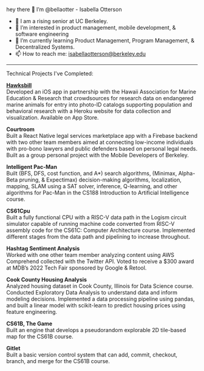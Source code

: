 
hey there 👋 I’m @bellaotter - Isabella Otterson
- 💞️ I am a rising senior at UC Berkeley.
- 👀 I’m interested in product management, mobile development, & software engineering
- 🌱 I’m currently learning Product Management, Program Management, & Decentralized Systems.
- 📫 How to reach me: isabellaotterson@berkeley.edu

---
Technical Projects I've Completed:

**[Hawksbill](https://apps.apple.com/us/app/hi-hawksbill-conservation/id1506077566?platform=iphone)** <br> 
Developed an iOS app in partnership with the Hawaii Association for Marine Education & Research that crowdsources for research data on endangered marine animals for entry into photo-ID catalogs supporting population and behavioral research with a Heroku website for data collection and visualization. Available on App Store.

**Courtroom** <br>
Built a React Native legal services marketplace app with a Firebase backend with two other team members aimed at connecting low-income individuals with pro-bono lawyers and public defenders based on personal legal needs. Built as a group personal project with the Mobile Developers of Berkeley.

**Intelligent Pac-Man** <br>
Built (BFS, DFS, cost function, and A*) search algorithms, (Minimax, Alpha-Beta pruning, & Expectimax) decision-making algorithms, localization, mapping, SLAM using a SAT solver, inference, Q-learning, and other algorithms for Pac-Man in the CS188 Introduction to Artificial Intelligence course.

**CS61Cpu** <br>
Built a fully functional CPU with a RISC-V data path in the Logism circuit simulator capable of running machine code converted from RISC-V assembly code for the CS61C: Computer Architecture course. Implemented different stages from the data path and pipelining to increase throughout.
  
**Hashtag Sentiment Analysis** <br>
Worked with one other team member analyzing content using AWS Comprehend
collected with the Twitter API. Voted to receive a $300 award at MDB’s 2022 Tech Fair sponsored by Google & Retool.

**Cook County Housing Analysis** <br>
Analyzed housing dataset in Cook County, Illinois for Data Science course. Conducted Exploratory Data Analysis to understand data and inform modeling decisions. Implemented a data processing pipeline using pandas, and built a linear model with scikit-learn to predict housing prices using feature engineering. 

**CS61B, The Game** <br>
Built an engine that develops a pseudorandom explorable 2D tile-based map for the CS61B course.

**Gitlet** <br>
Built a basic version control system that can add, commit, checkout, branch, and merge for the CS61B course.

